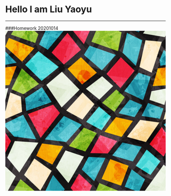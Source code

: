 # Hello I am Liu Yaoyu
-----
###Homework 20201014
![](https://raw.githubusercontent.com/ophwsjtu18/ohw20f/main/liuyaoyu/image.jpg)
